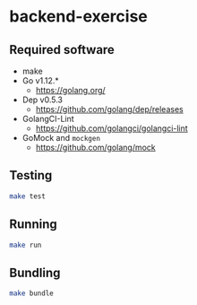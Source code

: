 # backend-exercise

## Required software

- make
- Go v1.12.*
    - https://golang.org/
- Dep v0.5.3
    - https://github.com/golang/dep/releases
- GolangCI-Lint
    - https://github.com/golangci/golangci-lint
- GoMock and `mockgen`
    - https://github.com/golang/mock        


## Testing

```bash
make test
```

## Running

```bash
make run
```

## Bundling

```bash
make bundle
```
